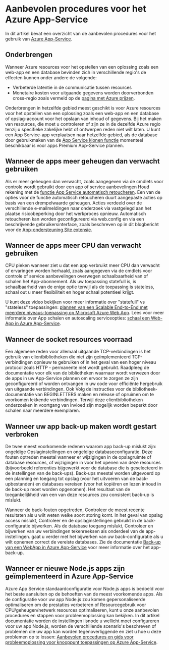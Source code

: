 <properties
    pageTitle="Aanbevolen procedures voor het Azure App-Service"
    description="Informatie over aanbevolen procedures en probleemoplossing voor Azure App-Service."
    services="app-service"
    documentationCenter=""
    authors="dariagrigoriu"
    manager="wpickett"
    editor="mollybos"/>

<tags
    ms.service="app-service"
    ms.workload="na"
    ms.tgt_pltfrm="na"
    ms.devlang="na"
    ms.topic="article"
    ms.date="06/30/2016"
    ms.author="dariagrigoriu"/>
    
# <a name="best-practices-for-azure-app-service"></a>Aanbevolen procedures voor het Azure App-Service

In dit artikel bevat een overzicht van de aanbevolen procedures voor het gebruik van [Azure App-Service](http://go.microsoft.com/fwlink/?LinkId=529714). 

## <a name="colocation"></a>Onderbrengen
Wanneer Azure resources voor het opstellen van een oplossing zoals een web-app en een database bevinden zich in verschillende regio's de effecten kunnen onder andere de volgende:

*  Verbeterde latentie in de communicatie tussen resources
*  Monetaire kosten voor uitgaande gegevens worden doorverbonden cross-regio zoals vermeld op de [pagina met Azure prijzen](https://azure.microsoft.com/pricing/details/data-transfers).

Onderbrengen in hetzelfde gebied meest geschikt is voor Azure resources voor het opstellen van een oplossing zoals een web-app en een database of opslag-account voor het opslaan van inhoud of gegevens. Bij het maken van resources, die moet u controleren of zijn ze in de dezelfde Azure regio tenzij u specifieke zakelijke hebt of ontwerpen reden niet wilt laten. U kunt een App Service-app verplaatsen naar hetzelfde gebied, als de database door gebruikmaken van de [App Service klonen functie](app-service-web-app-cloning-portal.md) momenteel beschikbaar is voor apps Premium App-Service plannen.   

## <a name="memoryresources"></a>Wanneer de apps meer geheugen dan verwacht gebruiken
Als er meer geheugen dan verwacht, zoals aangegeven via de cmdlets voor controle wordt gebruikt door een app of service aanbevelingen Houd rekening met de [functie App Service automatisch retoucheren](https://azure.microsoft.com/blog/auto-healing-windows-azure-web-sites). Een van de opties voor de functie automatisch retoucheren duurt aangepaste acties op basis van een drempelwaarde geheugen. Acties verdeeld over de verschillende e-mailmeldingen naar onderzoek via vastgelegd aan het plaatse risicobeperking door het werkproces opnieuw. Automatisch retoucheren kan worden geconfigureerd via web.config en via een beschrijvende gebruikersinterface, zoals beschreven op in dit blogbericht voor de [App-ondersteuning Site extensie](https://azure.microsoft.com/blog/additional-updates-to-support-site-extension-for-azure-app-service-web-apps).   

## <a name="CPUresources"></a>Wanneer de apps meer CPU dan verwacht gebruiken
CPU pieken wanneer ziet u dat een app verbruikt meer CPU dan verwacht of ervaringen worden herhaald, zoals aangegeven via de cmdlets voor controle of service aanbevelingen overwegen schaalbaarheid van of schalen het App-abonnement. Als uw toepassing statefull is, is schaalbaarheid van de enige optie terwijl als de toepassing is stateless, schaal out u meer flexibiliteit en hoger schaal potentieel krijgt. 

U kunt deze video bekijken voor meer informatie over "statefull" vs "stateless" toepassingen: [plannen van een Scalable End-to-End met meerdere niveaus-toepassing op Microsoft Azure Web App](https://channel9.msdn.com/Events/TechEd/NorthAmerica/2014/DEV-B414#fbid=?hashlink=fbid). Lees voor meer informatie over App schalen en autoscaling serviceopties: [schaal een Web-App in Azure App-Service](web-sites-scale.md).  

## <a name="socketresources"></a>Wanneer de socket resources voorraad
Een algemene reden voor allemaal uitgaande TCP-verbindingen is het gebruik van clientbibliotheken die niet zijn geïmplementeerd TCP-verbindingen opnieuw te gebruiken of in het geval van een hoger niveau protocol zoals HTTP - permanente niet wordt gebruikt. Raadpleeg de documentatie voor elk van de bibliotheken waarnaar wordt verwezen door de apps in uw App-Service plannen om ervoor te zorgen ze zijn geconfigureerd of worden ontvangen in uw code voor efficiënte hergebruik van uitgaande verbindingen. Ook Volg de instructies voor de bibliotheek-documentatie van BEGINLETTERS maken en release of opruimen om te voorkomen lekkende verbindingen. Terwijl deze clientbibliotheken onderzoeken in voortgang van invloed zijn mogelijk worden beperkt door schalen naar meerdere exemplaren.  

## <a name="appbackup"></a>Wanneer uw app back-up maken wordt gestart verbroken
De twee meest voorkomende redenen waarom app back-up mislukt zijn: ongeldige Opslaginstellingen en ongeldige databaseconfiguratie. Deze fouten optreden meestal wanneer er wijzigingen in de opslagruimte of database resources, of wijzigingen in voor het openen van deze resources (bijvoorbeeld referenties bijgewerkt voor de database die is geselecteerd in de instellingen van de back-ups). Back-ups meestal worden uitgevoerd op een planning en toegang tot opslag (voor het uitvoeren van de back-upbestanden) en databases vereisen (voor het kopiëren en lezen inhoud in de back-up moet worden opgenomen). Het resultaat van de toegankelijkheid van een van deze resources zou consistent back-up is mislukt. 

Wanneer de back-fouten opgetreden, Controleer de meest recente resultaten als u wilt weten welke soort storing komt. In het geval van opslag access mislukt, Controleer en de opslaginstellingen gebruikt in de back-configuratie bijwerken. Als de database toegang mislukt, Controleer en bijwerken van uw verbindingen tekenreeksen als onderdeel van de app-instellingen. gaat u verder met het bijwerken van uw back-configuratie als u wilt opnemen correct de vereiste databases. Zie de documentatie [Back-up van een WebApp in Azure App-Service](web-sites-backup.md) voor meer informatie over het app-back-up.

## <a name="nodejs"></a>Wanneer er nieuwe Node.js apps zijn geïmplementeerd in Azure App-Service
Azure App Service standaardconfiguratie voor Node.js apps is bedoeld voor het beste aansluiten op de behoeften van de meest voorkomende apps. Als de configuratie voor uw app Node.js zou komen gepersonaliseerde optimaliseren om de prestaties verbeteren of Resourcegebruik voor CPU/geheugen/netwerk resources optimaliseren, kunt u onze aanbevolen procedures en stappen voor probleemoplossing kan bekijken. In dit artikel documentatie worden de instellingen iisnode u wellicht moet configureren voor uw app Node.js, worden de verschillende scenario's beschreven of problemen die uw app kan worden tegenoverliggende en ziet u hoe u deze problemen op te lossen: [Aanbevolen procedures en gids voor probleemoplossing voor knooppunt toepassingen op Azure App-Service](app-service-web-nodejs-best-practices-and-troubleshoot-guide.md).   


